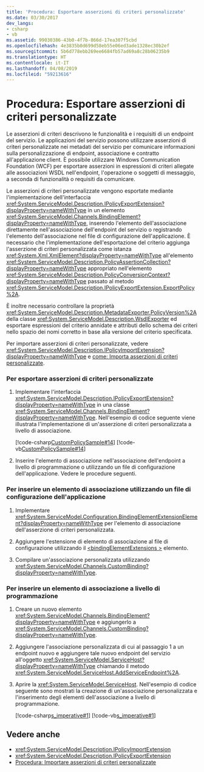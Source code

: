 ```yaml
---
title: 'Procedura: Esportare asserzioni di criteri personalizzate'
ms.date: 03/30/2017
dev_langs:
- csharp
- vb
ms.assetid: 99030386-43b0-4f7b-866d-17ea307f5cbd
ms.openlocfilehash: 4e3835b0d699d58eb55e06ed3ade1328ec30b2ef
ms.sourcegitcommit: 5b6d778ebb269ee6684fb57ad69a8c28b06235b9
ms.translationtype: HT
ms.contentlocale: it-IT
ms.lasthandoff: 04/08/2019
ms.locfileid: "59213616"
---
```

# <a name="how-to-export-custom-policy-assertions"></a>Procedura: Esportare asserzioni di criteri personalizzate
Le asserzioni di criteri descrivono le funzionalità e i requisiti di un endpoint del servizio. Le applicazioni del servizio possono utilizzare asserzioni di criteri personalizzate nei metadati del servizio per comunicare informazioni sulla personalizzazione di endpoint, associazione e contratto all'applicazione client. È possibile utilizzare Windows Communication Foundation (WCF) per esportare asserzioni in espressioni di criteri allegate alle associazioni WSDL nell'endpoint, l'operazione o soggetti di messaggio, a seconda di funzionalità o requisiti da comunicare.  
  
 Le asserzioni di criteri personalizzate vengono esportate mediante l'implementazione dell'interfaccia <xref:System.ServiceModel.Description.IPolicyExportExtension?displayProperty=nameWithType> in un elemento <xref:System.ServiceModel.Channels.BindingElement?displayProperty=nameWithType>, inserendo l'elemento dell'associazione direttamente nell'associazione dell'endpoint del servizio o registrando l'elemento dell'associazione nel file di configurazione dell'applicazione. È necessario che l'implementazione dell'esportazione del criterio aggiunga l'asserzione di criteri personalizzata come istanza <xref:System.Xml.XmlElement?displayProperty=nameWithType> all'elemento <xref:System.ServiceModel.Description.PolicyAssertionCollection?displayProperty=nameWithType> appropriato nell'elemento <xref:System.ServiceModel.Description.PolicyConversionContext?displayProperty=nameWithType> passato al metodo <xref:System.ServiceModel.Description.IPolicyExportExtension.ExportPolicy%2A>.  
  
 È inoltre necessario controllare la proprietà <xref:System.ServiceModel.Description.MetadataExporter.PolicyVersion%2A> della classe <xref:System.ServiceModel.Description.WsdlExporter> ed esportare espressioni del criterio annidate e attributi dello schema dei criteri nello spazio dei nomi corretto in base alla versione del criterio specificata.  
  
 Per importare asserzioni di criteri personalizzate, vedere <xref:System.ServiceModel.Description.IPolicyImportExtension?displayProperty=nameWithType> e [come: Importa asserzioni di criteri personalizzate](../../../../docs/framework/wcf/extending/how-to-import-custom-policy-assertions.md).  
  
### <a name="to-export-custom-policy-assertions"></a>Per esportare asserzioni di criteri personalizzate  
  
1.  Implementare l'interfaccia <xref:System.ServiceModel.Description.IPolicyExportExtension?displayProperty=nameWithType> in una classe <xref:System.ServiceModel.Channels.BindingElement?displayProperty=nameWithType>. Nell'esempio di codice seguente viene illustrata l'implementazione di un'asserzione di criteri personalizzata a livello di associazione.  
  
     [!code-csharp[CustomPolicySample#14](../../../../samples/snippets/csharp/VS_Snippets_CFX/custompolicysample/cs/policyexporter.cs#14)]
     [!code-vb[CustomPolicySample#14](../../../../samples/snippets/visualbasic/VS_Snippets_CFX/custompolicysample/vb/policyexporter.vb#14)]  
  
2.  Inserire l'elemento di associazione nell'associazione dell'endpoint a livello di programmazione o utilizzando un file di configurazione dell'applicazione. Vedere le procedure seguenti.  
  
### <a name="to-insert-a-binding-element-using-an-application-configuration-file"></a>Per inserire un elemento di associazione utilizzando un file di configurazione dell'applicazione  
  
1.  Implementare <xref:System.ServiceModel.Configuration.BindingElementExtensionElement?displayProperty=nameWithType> per l'elemento di associazione dell'asserzione di criteri personalizzata.  
  
2.  Aggiungere l'estensione di elemento di associazione al file di configurazione utilizzando il [ \<bindingElementExtensions >](../../../../docs/framework/configure-apps/file-schema/wcf/bindingelementextensions.md) elemento.  
  
3.  Compilare un'associazione personalizzata utilizzando <xref:System.ServiceModel.Channels.CustomBinding?displayProperty=nameWithType>.  
  
### <a name="to-insert-a-binding-element-programmatically"></a>Per inserire un elemento di associazione a livello di programmazione  
  
1.  Creare un nuovo elemento <xref:System.ServiceModel.Channels.BindingElement?displayProperty=nameWithType> e aggiungerlo a <xref:System.ServiceModel.Channels.CustomBinding?displayProperty=nameWithType>.  
  
2.  Aggiungere l'associazione personalizzata di cui al passaggio 1 a un endpoint nuovo e aggiungere tale nuovo endpoint del servizio all'oggetto <xref:System.ServiceModel.ServiceHost?displayProperty=nameWithType> chiamando il metodo <xref:System.ServiceModel.ServiceHost.AddServiceEndpoint%2A>.  
  
3.  Aprire la <xref:System.ServiceModel.ServiceHost>. Nell'esempio di codice seguente sono mostrati la creazione di un'associazione personalizzata e l'inserimento degli elementi dell'associazione a livello di programmazione.  
  
     [!code-csharp[s_imperative#1](../../../../samples/snippets/csharp/VS_Snippets_CFX/s_imperative/cs/service.cs#1)]
     [!code-vb[s_imperative#1](../../../../samples/snippets/visualbasic/VS_Snippets_CFX/s_imperative/vb/service.vb#1)]  
  
## <a name="see-also"></a>Vedere anche

- <xref:System.ServiceModel.Description.IPolicyImportExtension>
- <xref:System.ServiceModel.Description.IPolicyExportExtension>
- [Procedura: Importare asserzioni di criteri personalizzate](../../../../docs/framework/wcf/extending/how-to-import-custom-policy-assertions.md)
